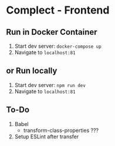 # Complect - Frontend

## Run in Docker Container
1. Start dev server: `docker-compose up`
2. Navigate to `localhost:81`

## or Run locally
1. Start dev server: `npm run dev`
2. Navigate to `localhost:81`


## To-Do
1. Babel
	* transform-class-properties ???
2. Setup ESLint after transfer